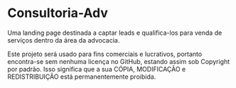 # Consultoria-Adv
 Uma landing page destinada a captar leads e qualifica-los para venda de serviços dentro da área da advocacia.
 
Este projeto será usado para fins comerciais e lucrativos, portanto encontra-se sem nenhuma licença no GitHub, estando assim sob Copyright por padrão. Isso significa que a sua CÓPIA, MODIFICAÇÃO e REDISTRIBUIÇÃO está permanentemente proibida.

